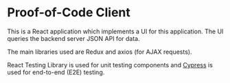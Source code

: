 # Proof-of-Code Client

This is a React application which implements a UI for this
application.  The UI queries the backend server JSON API for data.

The main libraries used are Redux and axios (for AJAX requests).

React Testing Library is used for unit testing components and
[Cypress](./cypress) is used for end-to-end (E2E) testing.
